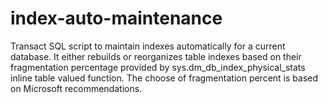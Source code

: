 # index-auto-maintenance
Transact SQL script to maintain indexes automatically for a current database. It either rebuilds or reorganizes table indexes based on their fragmentation percentage provided by sys.dm_db_index_physical_stats inline table valued function. 
The choose of fragmentation percent is based on Microsoft recommendations.
